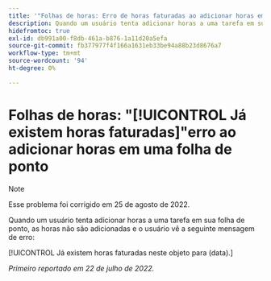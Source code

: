 ```yaml
---
title: '"Folhas de horas: Erro de horas faturadas ao adicionar horas em uma folha de ponto'''
description: Quando um usuário tenta adicionar horas a uma tarefa em sua folha de ponto, as horas não são adicionadas e o usuário vê uma mensagem de erro.
hidefromtoc: true
exl-id: db991a00-f8db-461a-b876-1a11d20a5efa
source-git-commit: fb377977f4f166a1631eb33be94a88b23d8676a7
workflow-type: tm+mt
source-wordcount: '94'
ht-degree: 0%

---
```


# Folhas de horas: &quot;[!UICONTROL Já existem horas faturadas]&quot;erro ao adicionar horas em uma folha de ponto

>[!NOTE]
>
>Esse problema foi corrigido em 25 de agosto de 2022.

Quando um usuário tenta adicionar horas a uma tarefa em sua folha de ponto, as horas não são adicionadas e o usuário vê a seguinte mensagem de erro:

[!UICONTROL Já existem horas faturadas neste objeto para (data).]

_Primeiro reportado em 22 de julho de 2022._
